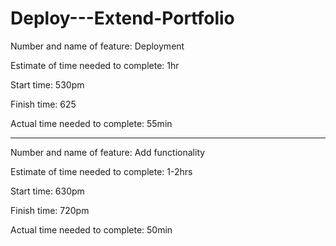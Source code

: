 # Deploy---Extend-Portfolio

Number and name of feature: Deployment

Estimate of time needed to complete: 1hr

Start time: 530pm

Finish time: 625

Actual time needed to complete: 55min

---

Number and name of feature: Add functionality

Estimate of time needed to complete: 1-2hrs

Start time: 630pm

Finish time: 720pm

Actual time needed to complete: 50min